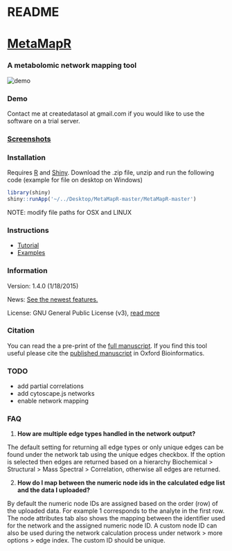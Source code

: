# README



[MetaMapR](http://dgrapov.github.io/MetaMapR/) 
========

### A metabolomic network mapping tool 
![demo](Manual/metamapr_long.gif)

### Demo
Contact me at createdatasol at gmail.com if you would like to use the software on a trial server.

### [Screenshots](https://github.com/dgrapov/MetaMapR/blob/master/screenshots.md)

### Installation
Requires [R](http://cran.us.r-project.org/) and [Shiny](https://github.com/rstudio/shiny-server). 
Download the .zip file, unzip and run the following code (example for file on desktop on Windows)
```r
library(shiny)
shiny::runApp('~/../Desktop/MetaMapR-master/MetaMapR-master')
```
NOTE: modify file paths for OSX and LINUX 

### Instructions
* [Tutorial](http://ufpr.dl.sourceforge.net/project/metamapr/Metmapr%20v1.2.1%20tutorial%20v1.doc.pdf)
* [Examples](http://dgrapov.github.io/MetaMapR/)

### Information
Version: 1.4.0 (1/18/2015)

News: [See the newest features.](https://github.com/dgrapov/MetaMapR/blob/master/NEWS.md)

License: GNU General Public License (v3), [read more](https://github.com/dgrapov/MetaMapR/blob/master/LICENSE)

### Citation
You can read the a pre-print of the [full manuscript](https://github.com/dgrapov/MetaMapR/blob/dev/Manual/MetaMapR%20manuscript.pdf). If you find this tool useful please cite the [published manuscript](http://bioinformatics.oxfordjournals.org/content/early/2015/04/03/bioinformatics.btv194.short?rss=1) in Oxford Bioinformatics.

### TODO
* add partial correlations
* add cytoscape.js networks
* enable network mapping

### FAQ
1) **How are multiple edge types handled in the network output?**

The default setting for returning all edge types or only unique edges can be found under the network tab using the unique edges checkbox. If the option is selected then edges are returned based on a hierarchy Biochemical > Structural > Mass Spectral > Correlation, otherwise all edges are returned.

2) **How do I map between the numeric node ids in the calculated edge list and the data I uploaded?**

By default the numeric node IDs are assigned based on the order (row) of the uploaded data. For example 1 corresponds to the analyte in the first row. The node attributes tab also shows the mapping between the identifier used for the network and the assigned numeric node ID. A custom node ID can also be used during the network calculation process under network > more options > edge index. The custom ID should be unique.
